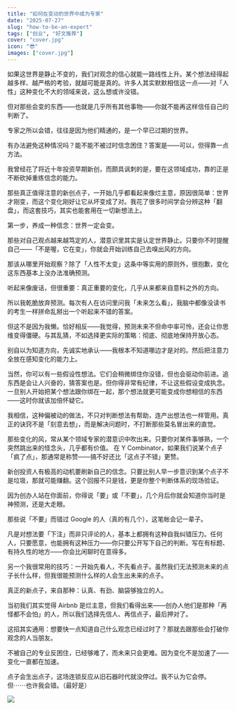 ```yaml
---
title: "如何在变动的世界中成为专家"
date: "2025-07-27"
slug: "how-to-be-an-expert"
tags: ["创业", "好文推荐"]
cover: "cover.jpg"
icon: "😎"
images: ["cover.jpg"]
---
```

如果这世界是静止不变的，我们对观念的信心就能一路线性上升。某个想法经得起越多样、越严格的考验，就越可能是真的。许多人其实默默相信这一点——对「人性」这种变化不大的领域来说，这么想或许没错。



但对那些会变的东西——也就是几乎所有其他事物——你就不能再这样信任自己的判断了。



专家之所以会错，往往是因为他们精通的，是一个早已过期的世界。



有办法避免这种情况吗？能不能不被过时信念困住？答案是——可以，但得靠一点方法。



我曾经花了将近十年投资早期新创，而颇具讽刺的是，要在这领域成功，靠的正是不断砍掉重练信念的能力。



那些真正值得注意的新创点子，一开始几乎都看起来像烂主意，原因很简单：世界才刚变，而这个变化刚好让它从坏变成了对。我花了很多时间学会分辨这种「翻盘」，而这套技巧，其实也能套用在一切新想法上。



第一步，养成一种信念：世界一定会变。



那些对自己观点越来越笃定的人，潜意识里其实是认定世界静止。只要你不时提醒自己——「不是喔，它在变」，你就会开始训练自己去嗅出风的方向。



那该从哪里开始观察？除了「人性不太变」这条中等实用的原则外，很抱歉，变化这东西基本上没办法准确预测。



听起来像废话，但很重要：真正重要的变化，几乎从来都来自意料之外的方向。



所以我乾脆放弃预测。每次有人在访问里问我「未来怎么看」，我脑中都像没读书的考生一样拼命乱掰出一个听起来不错的答案。



但这不是因为我懒。恰好相反——我觉得，预测未来不但命中率可怜，还会让你思维变得僵硬。与其乱猜，不如选择更实际的策略：彻底、彻底地保持开放心态。



别自以为知道方向，先诚实地承认——我根本不知道哪边才是对的。然后把注意力全放在感知变化的能力上。



当然，你可以有一些假设性想法。它们会稍微绑住你没错，但也会驱动你前进。追东西是会让人兴奋的，猜答案也是。但你得非常有纪律，不让这些假设变成执念。
一旦别人开始把某个想法跟你绑在一起，那个想法就更可能变成你想相信的东西——这时你就该加倍怀疑它。



我相信，这种偏被动的做法，不只对判断想法有帮助，连产出想法也一样管用。真正的诀窍不是「刻意去想」，而是解决问题时，不打断那些莫名冒出来的直觉。



那些变化的风，常从某个领域专家的潜意识中吹出来。只要你对某件事够熟，一个突然跳出来的怪念头，几乎都有价值。
在 Y Combinator，如果我们说某个点子「疯了点」，那通常是称赞——搞不好还比「这点子不错」更赞。



新创投资人有极高的动机要刷新自己的信念。只要比别人早一步意识到某个点子不是垃圾，那就可能赚翻。这个回报不只是钱，更是你整个判断体系的现场验证。



因为创办人站在你面前，你得说「要」或「不要」，几个月后你就会知道你当时是神预测，还是大走眼。



那些说「不要」而错过 Google 的人（真的有几个），这笔帐会记一辈子。



凡是对想法要「下注」而非只评论的人，基本上都拥有这种自我纠错压力。任何人，只要愿意，也能拥有这种压力——你只要公开写下自己的判断。写在有标题、有持久性的地方——你会比闲聊时在意得多。



另一个我很常用的技巧：一开始先看人，不先看点子。虽然我们无法预测未来的点子长什么样，但我很能预测什么样的人会生出未来的点子。



真正的新点子，来自那种：认真、有劲、脑袋够独立的人。



当初我们其实觉得 Airbnb 是烂主意，但我们看得出来——创办人他们是那种「再怪都不会怕」的人，所以我们选择先信人、再信点子，最后押对了。



这招其实通用：想要快一点知道自己什么观念已经过时了？那就去跟那些会打破你观念的人当朋友。



不被自己的专业反困住，已经够难了，而未来只会更难。因为变化不是加速了——变化一直都在加速。



点子会生出点子，这场连锁反应从旧石器时代就没停过。我不认为它会停。
但⋯⋯也许我会错。（最好是）




![](https://prod-files-secure.s3.us-west-2.amazonaws.com/112d0858-5090-4d34-a606-b75eb8d65fd2/46476355-9cf3-4e99-9b7a-3531bc426380/1000202064.png?X-Amz-Algorithm=AWS4-HMAC-SHA256&X-Amz-Content-Sha256=UNSIGNED-PAYLOAD&X-Amz-Credential=ASIAZI2LB466YL2ASXSS%2F20251009%2Fus-west-2%2Fs3%2Faws4_request&X-Amz-Date=20251009T191052Z&X-Amz-Expires=3600&X-Amz-Security-Token=IQoJb3JpZ2luX2VjEEMaCXVzLXdlc3QtMiJGMEQCIDpNv32bdX%2F1yU6DsRVSpGfo81YWMY%2FCuTdkIGqb6EHbAiAIi99ec0ybyW%2FpEjOwhXqZN6FD9MuGFaDZ14lkPpXbRyqIBAjc%2F%2F%2F%2F%2F%2F%2F%2F%2F%2F8BEAAaDDYzNzQyMzE4MzgwNSIMbsuxsWipHZSYBYgIKtwD%2BpaQpN6wtbgZLbeC%2B16icpzsgL05gB55LypbKXyjrxL4AnEXos2M8XXDAnAhEhap%2FAUzXuggmgRM5GFYayKMu0HJ%2Bxwy4KkkQYMTcd6AiX37pfk0kVO1LVv9jZCCSS5KkMomUIEtm0PJff%2BzN1cyFo6uqCvykbHCv4pVXcPDYaQXROBuz6aV8typXdYs7%2BgXvjC05TrypEvTHkvqoLt05YG57EygK%2FWcRboMODDM9pHd2hW4csrs1iMwLcHvSkw%2FhuvPTfu9oBPFO5Ut4J2JhlAPwkfP36QD6iS4CpjTCOyqLzR3AapVhLqZCVb1hU7%2Frh%2BBGad5q1RLuPH4khjMRraUX50xc4TZTmxXKOz%2FyRKQp3rTPknNmNSoTBY5bqju7qucLWKDUFwC1T7C0vpiNW8Ri7HkruI9Y8dNTJFQY%2BfXoBFhgAvjd%2FOYFqNVX%2BKdxi9fQzy5iDR2sp5SDAr6zJ5gClc9gTwVCQPKRN7gE2xyhwazD%2B%2Be5r1JsuD76%2BbiuO6NS5WWf0j0M4TcwtpRI8cfvEVgyAHvhQKc5beOoGjTpkmJR7DkPPP9NWNTPlePNCc82zAE0Bo3szGgEx4vBGuo%2BnnXt3owwRYfaZTfafJEpn%2FSEFi33U5mhS4wloOgxwY6pgGsNdtICGacfg4zW40lNacDcVyp5AbsNYG4kuuebQfpzKFd09rhyTZId5Zebw2JC%2F2GlI4uXyHxD5UUdFXSiko0RAU7ZBniyjSgZl1Vz0G0ME6mqgTxMc7ff2unS92e890CUNyIjVPHwf8ipVJRfR%2FBZLH7prYRHxNYKR53EJ33iVXZiNhH5olF%2BRAu%2F6J5AnD3bVmJEoknE8jLuAnedoEXTkGMbZnX&X-Amz-Signature=e898746eccbd240a53c7c1012f32fcaa25d147ee16d9d2cd9f46b5e0ed63eb9b&X-Amz-SignedHeaders=host&x-amz-checksum-mode=ENABLED&x-id=GetObject)

